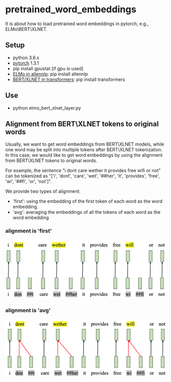 # pretrained_word_embeddings
It is about how to load pretrained word embeddings in pytorch, e.g., ELMo\BERT\XLNET.

## Setup
 * python 3.6.x
 * [pytorch](https://pytorch.org/) 1.3.1
 * pip install gpustat     [if gpu is used]
 * [ELMo in allennlp](https://github.com/allenai/allennlp): pip install allennlp
 * [BERT/XLNET in transformers](https://github.com/huggingface/transformers): pip install transformers
 
## Use
  * python elmo_bert_xlnet_layer.py

## Alignment from BERT\XLNET tokens to original words

Usually, we want to get word embeddings from BERT\XLNET models, while one word may be split into multiple tokens after BERT\XLNET tokenization. In this case, we would like to get word embeddings by using the alignment from BERT\XLNET tokens to original words.

For example, the sentence "i dont care wether it provides free wifi or not" can be tokenized as "\['i', 'dont', 'care', 'wet', '##her', 'it', 'provides', 'free', 'wi', '##fi', 'or', 'not'\]".

We provide two types of alignment:
  * 'first': using the embedding of the first token of each word as the word embedding.
  * 'avg': averaging the embeddings of all the tokens of each word as the word embedding

### alignment is 'first'

 <img src="./figs/alignment_from_bert_xlnet_tokens_to_words_first.png" width="750" alt="alignment is first"/>

### alignment is 'avg'

 <img src="./figs/alignment_from_bert_xlnet_tokens_to_words_avg.png" width="750" alt="alignment is avg"/>
